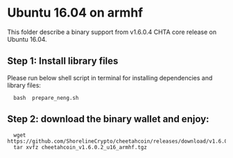 # Ubuntu 16.04 on armhf 

This folder describe a binary support from v1.6.0.4 CHTA core release on Ubuntu 16.04.

## Step 1: Install library files
Please run below shell script in terminal for installing dependencies and library files:
```
  bash  prepare_neng.sh
```

## Step 2: download the binary wallet and enjoy:
```
  wget  https://github.com/ShorelineCrypto/cheetahcoin/releases/download/v1.6.0.2/cheetahcoin_v1.6.0.2_u16_armhf.tgz
  tar xvfz cheetahcoin_v1.6.0.2_u16_armhf.tgz
```
